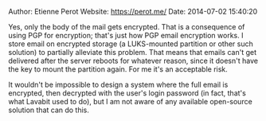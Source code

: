 Author: Etienne Perot
Website: https://perot.me/
Date: 2014-07-02 15:40:20

Yes, only the body of the mail gets encrypted. That is a consequence of using PGP for encryption; that's just how PGP email encryption works. I store email on encrypted storage (a LUKS-mounted partition or other such solution) to partially alleviate this problem. That means that emails can't get delivered after the server reboots for whatever reason, since it doesn't have the key to mount the partition again. For me it's an acceptable risk.

It wouldn't be impossible to design a system where the full email is encrypted, then decrypted with the user's login password (in fact, that's what Lavabit used to do), but I am not aware of any available open-source solution that can do this.
